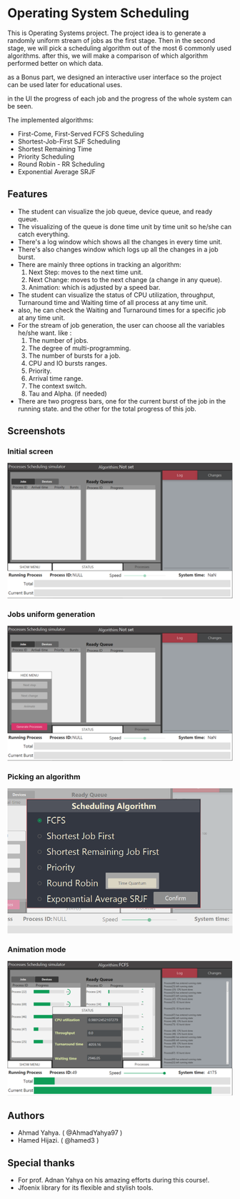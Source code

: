 


# Operating System Scheduling
This is Operating Systems project. 
The project idea is to generate a randomly uniform stream of jobs as the first stage.
Then in the second stage, we will pick a scheduling algorithm out of the most 6 commonly used algorithms.
after this, we will make a comparison of which algorithm performed better on which data.

as a Bonus part, we designed an interactive user interface so the project can be used later for educational uses.

in the UI the progress of each job and the progress of the whole system can be seen.

The implemented algorithms: 
 - First-Come, First-Served FCFS Scheduling
 - Shortest-Job-First SJF Scheduling
 - Shortest Remaining Time
 - Priority Scheduling
 - Round Robin - RR Scheduling
 - Exponential Average SRJF

## Features

 - The student can visualize the job queue, device queue, and ready queue.
 - The visualizing of the queue is done time unit by time unit so he/she can catch everything.
 - There's a log window which shows all the changes in every time unit.
 - There's also changes window which logs up all the changes in a job burst.
 - There are mainly three options in tracking an algorithm:
     1. Next Step: moves to the next time unit. 
     2. Next Change: moves to the next change (a change in any queue).
     3. Animation: which is adjusted by a speed bar.
- The student can visualize the status of  CPU utilization, throughput, Turnaround time and Waiting time of all process at any time unit.
-  also, he can check the Waiting and Turnaround times for a specific job at any time unit.
- For the stream of job generation, the user can choose all the variables he/she want. like :
     1. The number of jobs.
     2. The degree of multi-programming.
     3. The number of bursts for a job.
     4. CPU and IO bursts ranges.
     5. Priority. 
     6. Arrival time range.
     7. The context switch.
     8. Tau and Alpha. (if needed)
-  There are two progress bars, one for the current burst of the job in the running state. and the other for the total progress of this job.
## Screenshots
### Initial screen
![Alt text](/Screenshots/initialScreen.PNG?raw=true "Initial Screen")
### Jobs uniform generation
![Alt text](/Screenshots/generatingJobs.PNG?raw=true "Jobs uniform generation")
### Picking an algorithm
![Alt text](/Screenshots/pickingAnAlgo.PNG?raw=true "Picking an algorithm")
### Animation mode
![Alt text](/Screenshots/screenshotInAnimatingMode.PNG?raw=true "Animation mode")
## Authors
- Ahmad Yahya. ( @AhmadYahya97 )
- Hamed Hijazi. ( @hamed3 )
## Special thanks
- For prof. Adnan Yahya on his amazing efforts during this course!.
- Jfoenix library for its flexible and stylish tools.
